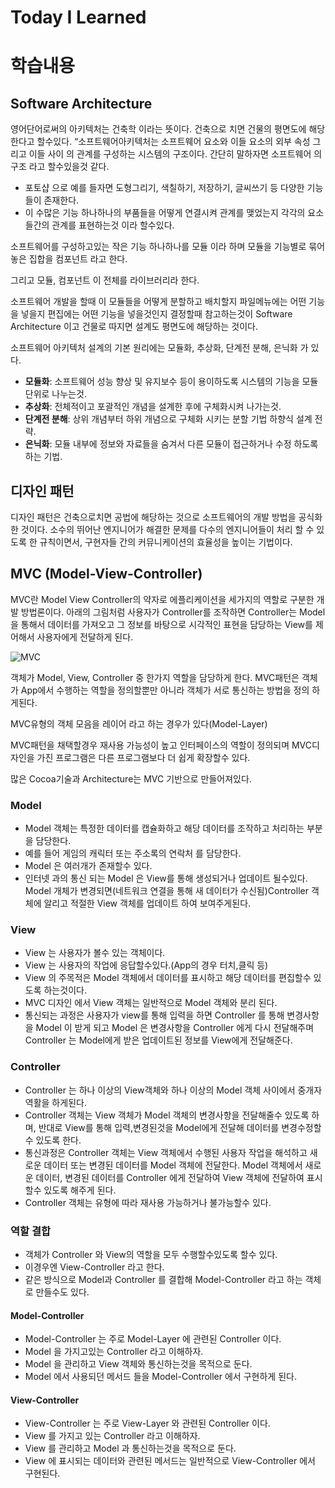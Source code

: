 # Today I Learned

# 학습내용

## Software Architecture
영어단어로써의 아키텍처는 건축학 이라는 뜻이다.
건축으로 치면 건물의 평면도에 해당한다고 할수있다.
“소프트웨어아키텍처는 소프트웨어 요소와 이들 요소의 외부 속성 그리고 이들 사이 의 관계를 구성하는 시스템의 구조이다.
간단히 말하자면 소프트웨어 의 구조 라고 할수있을것 같다.

- 포토샵 으로 예를 들자면 도형그리기, 색칠하기, 저장하기, 글씨쓰기 등 다양한 기능들이 존재한다. 
- 이 수많은 기능 하나하나의 부품들을 어떻게 연결시켜 관계를 맺었는지 각각의 요소들간의 관계를 표현하는것 이라 할수있다.

소프트웨어를 구성하고있는 작은 기능 하나하나를 모듈 이라 하며
모듈을 기능별로 묶어 놓은 집합을 컴포넌트 라고 한다.

그리고 모듈, 컴포넌트 이 전체를 라이브러리라 한다.

소프트웨어 개발을 할때 이 모듈들을 어떻게 분할하고 배치할지 파일메뉴에는 어떤 기능을 넣을지 편집에는 어떤 기능을 넣을것인지 결정할때 참고하는것이 Software Architecture 이고 건물로 따지면 설계도 평면도에 해당하는 것이다.

소프트웨어 아키텍처 설계의 기본 원리에는 모듈화, 추상화, 단계전 분해, 은닉화 가 있다.
- **모듈화**: 소프트웨어 성능 향상 및 유지보수 등이 용이하도록 시스템의 기능을 모듈 단위로 나누는것.
- **추상화**: 전체적이고 포괄적인 개념을 설계한 후에 구체화시켜 나가는것.
- **단계전 분해**: 상위 개념부터 하위 개념으로 구체화 시키는 분할 기법 하향식 설계 전략.
- **은닉화**: 모듈 내부에 정보와 자료들을 숨겨서 다른 모듈이 접근하거나 수정 하도록 하는 기법.

## 디자인 패턴
디자인 패턴은 건축으로치면 공법에 해당하는 것으로 소프트웨어의 개발 방법을 공식화 한 것이다. 소수의 뛰어난 엔지니어가 해결한 문제를 다수의 엔지니어들이 처리 할 수 있도록 한 규칙이면서, 구현자들 간의 커뮤니케이션의 효율성을 높이는 기법이다.

## MVC (Model-View-Controller)
MVC란 Model View Controller의 약자로 에플리케이션을 세가지의 역할로 구분한 개발 방법론이다. 아래의 그림처럼 사용자가 Controller를 조작하면 Controller는 Model을 통해서 데이터를 가져오고 그 정보를 바탕으로 시각적인 표현을 담당하는 View를 제어해서 사용자에게 전달하게 된다. 

![MVC](https://user-images.githubusercontent.com/88717147/154671312-6ab82f4d-9752-4b2f-8d4f-e0b19e162fa4.png)

객체가 Model, View, Controller 중 한가지 역할을 담당하게 한다.
MVC패턴은 객체가 App에서 수행하는 역할을 정의할뿐만 아니라 객체가 서로 통신하는 방법을 정의 하게된다.

MVC유형의 객체 모음을 레이어 라고 하는 경우가 있다(Model-Layer)

MVC패턴을 채택할경우 재사용 가능성이 높고 인터페이스의 역할이 정의되며
MVC디자인을 가진 프로그램은 다른 프로그램보다 더 쉽게 확장할수 있다.

많은 Cocoa기술과 Architecture는 MVC 기반으로 만들어져있다.

### Model
- Model 객체는 특정한 데이터를 캡슐화하고 해당 데이터를 조작하고 처리하는 부분을 담당한다. 
- 예를 들어 게임의 캐릭터 또는 주소록의 연락처 를 담당한다. 
- Model 은 여러개가 존재할수 있다.
- 인터넷 과의 통신 되는 Model 은 View를 통해 생성되거나 업데이트 될수있다. Model 개체가 변경되면(네트워크 연결을 통해 새 데이터가 수신됨)Controller 객체에 알리고 적절한 View 객체를 업데이트 하여 보여주게된다.

### View
- View 는 사용자가 볼수 있는 객체이다.
- View 는 사용자의 작업에 응답할수있다.(App의 경우 터치,클릭 등)
- View 의 주목적은 Model 객체에서 데이터를 표시하고 해당 데이터를 편집할수 있도록 하는것이다.
- MVC 디자인 에서 View 객체는 일반적으로 Model 객체와 분리 된다.
- 통신되는 과정은 사용자가 view를 통해 입력을 하면 Controller 를 통해 변경사항을 Model 이 받게 되고 Model 은 변경사항을 Controller 에게 다시 전달해주며 Controller 는 Model에게 받은 업데이트된 정보를 View에게 전달해준다. 

### Controller
- Controller 는 하나 이상의 View객체와 하나 이상의 Model 객체 사이에서 중개자 역활을 하게된다. 
- Controller 객체는 View 객체가 Model 객체의 변경사항을 전달해줄수 있도록 하며, 반대로 View를 통해 입력,변경된것을 Model에게 전달해 데이터를 변경수정할수 있도록 한다.
- 통신과정은 Controller 객체는 View 객체에서 수행된 사용자 작업을 해석하고 새로운 데이터 또는 변경된 데이터를 Model 객체에 전달한다. Model 객체에서 새로운 데이터, 변경된 데이터를 Controller 에게 전달하여 View 객체에 전달하여 표시할수 있도록 해주게 된다.
- Controller 객체는 유형에 따라 재사용 가능하거나 불가능할수 있다.

### 역할 결합
- 객체가 Controller 와 View의 역할을 모두 수행할수있도록 할수 있다.
- 이경우엔 View-Controller 라고 한다.
- 같은 방식으로 Model과 Controller 를 결합해 Model-Controller 라고 하는 객체로 만들수도 있다.

#### Model-Controller
- Model-Controller 는 주로 Model-Layer 에 관련된 Controller 이다.
- Model 을 가지고있는 Controller 라고 이해하자.
- Model 을 관리하고 View 객체와 통신하는것을 목적으로 둔다.
- Model 에서 사용되던 메서드 들을 Model-Controller 에서 구현하게 된다.

#### View-Controller
- View-Controller 는 주로 View-Layer 와 관련된 Controller 이다.
- View 를 가지고 있는 Controller 라고 이해하자.
- View 를 관리하고 Model 과 통신하는것을 목적으로 둔다.
- View 에 표시되는 데이터와 관련된 메서드는 일반적으로 View-Controller 에서 구현된다.
